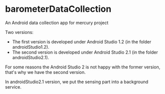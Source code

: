 # barometerDataCollection
An Android data collection app for mercury project

Two versions:

- The first version is developed under Android Studio 1.2 (in the folder androidStudio1.2).
- The second version is developed under Android Studio 2.1 (in the folder androidStudio2.1).

For some reasons the Android Studio 2 is not happy with the former version, that's why we have the second version.

In androidStudio2.1 version, we put the sensing part into a background service.
